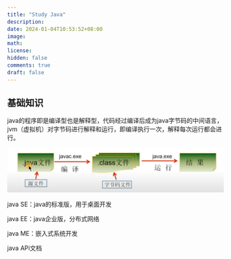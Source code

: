 ```yaml
---
title: "Study Java"
description: 
date: 2024-01-04T10:53:52+08:00
image: 
math: 
license: 
hidden: false
comments: true
draft: false
---
```


## 基础知识

java的程序即是编译型也是解释型，代码经过编译后成为java字节码的中间语言，jvm（虚拟机）对字节码进行解释和运行，即编译执行一次，解释每次运行都会进行。

![java编译流程](image-20231221193744663.png)

java SE：java的标准版，用于桌面开发

java EE：java企业版，分布式网络

java ME：嵌入式系统开发

java APi文档
